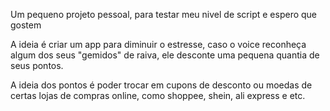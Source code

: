 Um pequeno projeto pessoal, para testar meu nivel de script e espero que gostem


A ideia é criar um app para diminuir o estresse, caso o voice reconheça algum dos seus "gemidos" de raiva, ele desconte uma pequena quantia de seus pontos.

A ideia dos pontos é poder trocar em cupons de desconto ou moedas de certas lojas de compras online, como shoppee, shein, ali express e etc.
